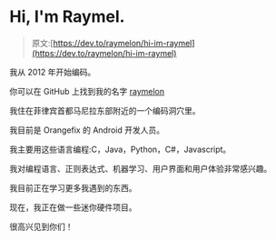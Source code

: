 # Hi, I'm Raymel.

> 原文:[https://dev.to/raymelon/hi-im-raymel](https://dev.to/raymelon/hi-im-raymel)

我从 2012 年开始编码。

你可以在 GitHub 上找到我的名字 [raymelon](https://github.com/raymelon)

我住在菲律宾首都马尼拉东部附近的一个编码洞穴里。

我目前是 Orangefix 的 Android 开发人员。

我主要用这些语言编程:C，Java，Python，C#，Javascript。

我对编程语言、正则表达式、机器学习、用户界面和用户体验非常感兴趣。

我目前正在学习更多我遇到的东西。

现在，我正在做一些迷你硬件项目。

很高兴见到你们！